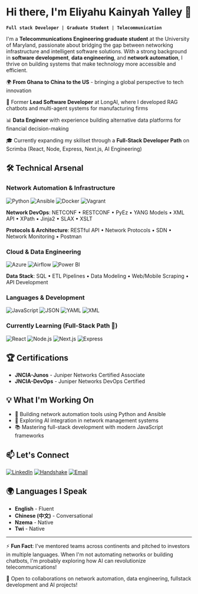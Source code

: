 # Hi there, I'm Eliyahu Kainyah Yalley 👋

**`Full stack Developer | Graduate Student | Telecommunication`**

I'm a **Telecommunications Engineering graduate student** at the University of Maryland, passionate about bridging the gap between networking infrastructure and intelligent software solutions. With a strong background in **software development**, **data engineering**, and **network automation**, I thrive on building systems that make technology more accessible and efficient.

🌍 **From Ghana to China to the US** - bringing a global perspective to tech innovation

💼 Former **Lead Software Developer** at LongAI, where I developed RAG chatbots and multi-agent systems for manufacturing firms

📊 **Data Engineer** with experience building alternative data platforms for financial decision-making

🎓 Currently expanding my skillset through a **Full-Stack Developer Path** on Scrimba (React, Node, Express, Next.js, AI Engineering)

## 🛠️ Technical Arsenal

### Network Automation & Infrastructure

![Python](https://img.shields.io/badge/Python-3776AB?style=for-the-badge&logo=python&logoColor=white)
![Ansible](https://img.shields.io/badge/Ansible-EE0000?style=for-the-badge&logo=ansible&logoColor=white)
![Docker](https://img.shields.io/badge/Docker-2496ED?style=for-the-badge&logo=docker&logoColor=white)
![Vagrant](https://img.shields.io/badge/Vagrant-1868F2?style=for-the-badge&logo=vagrant&logoColor=white)

**Network DevOps**: NETCONF • RESTCONF • PyEz • YANG Models • XML API • XPath • Jinja2 • SLAX • XSLT

**Protocols & Architecture**: RESTful API • Network Protocols • SDN • Network Monitoring • Postman

### Cloud & Data Engineering

![Azure](https://img.shields.io/badge/Azure-0078D4?style=for-the-badge&logo=microsoftazure&logoColor=white)
![Airflow](https://img.shields.io/badge/Airflow-017CEE?style=for-the-badge&logo=apacheairflow&logoColor=white)
![Power BI](https://img.shields.io/badge/Power_BI-F2C811?style=for-the-badge&logo=powerbi&logoColor=black)

**Data Stack**: SQL • ETL Pipelines • Data Modeling • Web/Mobile Scraping • API Development

### Languages & Development

![JavaScript](https://img.shields.io/badge/JavaScript-F7DF1E?style=for-the-badge&logo=javascript&logoColor=black)
![JSON](https://img.shields.io/badge/JSON-000000?style=for-the-badge&logo=json&logoColor=white)
![YAML](https://img.shields.io/badge/YAML-CB171E?style=for-the-badge&logo=yaml&logoColor=white)
![XML](https://img.shields.io/badge/XML-005FAD?style=for-the-badge)

### Currently Learning (Full-Stack Path 🌱)

![React](https://img.shields.io/badge/React-61DAFB?style=for-the-badge&logo=react&logoColor=black)
![Node.js](https://img.shields.io/badge/Node.js-339933?style=for-the-badge&logo=nodedotjs&logoColor=white)
![Next.js](https://img.shields.io/badge/Next.js-000000?style=for-the-badge&logo=nextdotjs&logoColor=white)
![Express](https://img.shields.io/badge/Express-000000?style=for-the-badge&logo=express&logoColor=white)

## 🏆 Certifications

- **JNCIA-Junos** - Juniper Networks Certified Associate
- **JNCIA-DevOps** - Juniper Networks DevOps Certified

## 💡 What I'm Working On

- 🔧 Building network automation tools using Python and Ansible
- 🤖 Exploring AI integration in network management systems
- 📚 Mastering full-stack development with modern JavaScript frameworks

## 📫 Let's Connect

[![LinkedIn](https://img.shields.io/badge/LinkedIn-0077B5?style=for-the-badge&logo=linkedin&logoColor=white)](https://linkedin.com/in/eliyahukyalley)
[![Handshake](https://img.shields.io/badge/Handshake-00b767?style=for-the-badge&logo=handshake&logoColor=white)](https://app.joinhandshake.com/profiles/eliyahukyalley)
[![Email](https://img.shields.io/badge/Email-D14836?style=for-the-badge&logo=gmail&logoColor=white)](mailto:kofiyalley16@gmail.com)

## 🌍 Languages I Speak

- **English** - Fluent
- **Chinese (中文)** - Conversational
- **Nzema** - Native
- **Twi** - Native

---

⚡ **Fun Fact**: I've mentored teams across continents and pitched to investors in multiple languages. When I'm not automating networks or building chatbots, I'm probably exploring how AI can revolutionize telecommunications!

💬 Open to collaborations on network automation, data engineering, fullstack development and AI projects!
